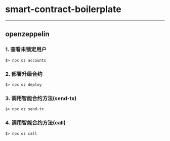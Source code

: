 # smart-contract-boilerplate


---
## openzeppelin

### 1. 查看未锁定用户

```
$> npx oz accounts
```

### 2. 部署升级合约

```
$> npx oz deploy
```

### 3. 调用智能合约方法(send-tx)

```
$> npx oz send-tx
```

### 4. 调用智能合约方法(call)

```
$> npx oz call
```
